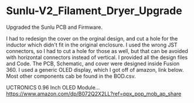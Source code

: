 # Sunlu-V2_Filament_Dryer_Upgrade
 Upgraded the Sunlu PCB and Firmware.

I had to redesign the cover on the orginal design, and cut a hole for the inductor which didn't fit in the original enclosure. I used the wrong JST connectors, so I had to cut a hole for those as well, but that can be avoided with horizontal connectors instead of vertical. I provided all the design files and Code. The PCB, Schematic, and cover were designed inside Fusion 360. I used a generic OLED display, which I got off of amazon, link below. Most other components cab be found in the BOD.csv.

UCTRONICS 0.96 Inch OLED Module... https://www.amazon.com/dp/B072Q2X2LL?ref=ppx_pop_mob_ap_share
